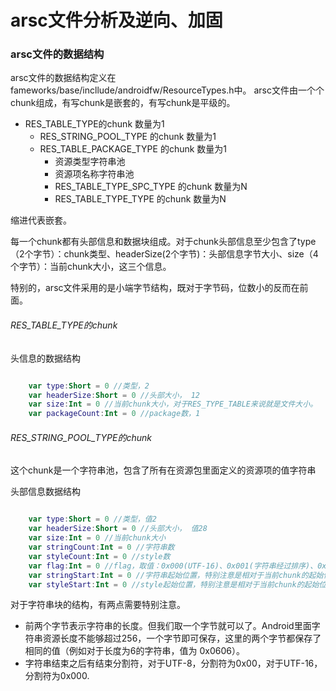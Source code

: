 arsc文件分析及逆向、加固
===================

###  arsc文件的数据结构

arsc文件的数据结构定义在 fameworks/base/incllude/androidfw/ResourceTypes.h中。
arsc文件由一个个chunk组成，有写chunk是嵌套的，有写chunk是平级的。

* RES_TABLE_TYPE的chunk 数量为1
    * RES_STRING_POOL_TYPE 的chunk 数量为1
    * RES_TABLE_PACKAGE_TYPE 的chunk 数量为1
        * 资源类型字符串池
        * 资源项名称字符串池
        * RES_TABLE_TYPE_SPC_TYPE 的chunk 数量为N
        * RES_TABLE_TYPE_TYPE 的chunk 数量为N


缩进代表嵌套。

每一个chunk都有头部信息和数据块组成。对于chunk头部信息至少包含了type（2个字节）：chunk类型、headerSize(2个字节)：头部信息字节大小、size（4个字节）：当前chunk大小，这三个信息。

特别的，arsc文件采用的是小端字节结构，既对于字节码，位数小的反而在前面。


###### RES_TABLE_TYPE的chunk
 头信息的数据结构
```kotlin

    var type:Short = 0 //类型，2
    var headerSize:Short = 0 //头部大小， 12
    var size:Int = 0 //当前chunk大小，对于RES_TYPE_TABLE来说就是文件大小。
    var packageCount:Int = 0 //package数，1

```


###### RES_STRING_POOL_TYPE的chunk

这个chunk是一个字符串池，包含了所有在资源包里面定义的资源项的值字符串

头部信息数据结构

```kotlin

    var type:Short = 0 //类型，值2
    var headerSize:Short = 0 //头部大小， 值28
    var size:Int = 0 //当前chunk大小
    var stringCount:Int = 0 //字符串数
    var styleCount:Int = 0 //style数
    var flag:Int = 0 //flag，取值：0x000(UTF-16)、0x001(字符串经过排序)、0x100(UTF-8)或组合
    var stringStart:Int = 0 //字符串起始位置，特别注意是相对于当前chunk的起始位置。相对于文件位置需要加上ResTypeTable chunk的头部信息大小（12）
    var styleStart:Int = 0 //style起始位置，特别注意是相对于当前chunk的起始位置。

```

对于字符串块的结构，有两点需要特别注意。
* 前两个字节表示字符串的长度。但我们取一个字节就可以了。Android里面字符串资源长度不能够超过256，一个字节即可保存，这里的两个字节都保存了相同的值（例如对于长度为6的字符串，值为 0x0606）。
* 字符串结束之后有结束分割符，对于UTF-8，分割符为0x00，对于UTF-16，分割符为0x000.




